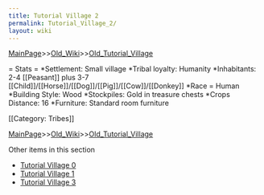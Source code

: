 ```yaml
---
title: Tutorial Village 2
permalink: Tutorial_Village_2/
layout: wiki
---
```


[MainPage](/keeperrl_wiki/ "wikilink")>>[Old_Wiki](/keeperrl_wiki/Old_Wiki "wikilink")>>[Old_Tutorial_Village](/keeperrl_wiki/Old_Tutorial_Village "wikilink")

= Stats =
*Settlement: Small village
*Tribal loyalty: Humanity
*Inhabitants: 2-4 [[Peasant]] plus 3-7 [[Child]]/[[Horse]]/[[Dog]]/[[Pig]]/[[Cow]]/[[Donkey]]
*Race = Human
*Building Style: Wood
*Stockpiles: Gold in treasure chests
*Crops Distance: 16
*Furniture: Standard room furniture  

[[Category: Tribes]]

[MainPage](/keeperrl_wiki/ "wikilink")>>[Old_Wiki](/keeperrl_wiki/Old_Wiki "wikilink")>>[Old_Tutorial_Village](/keeperrl_wiki/Old_Tutorial_Village "wikilink")

Other items in this section
-    [Tutorial Village 0](/keeperrl_wiki/Tutorial_Village_0 "wikilink")
-    [Tutorial Village 1](/keeperrl_wiki/Tutorial_Village_1 "wikilink")
-    [Tutorial Village 3](/keeperrl_wiki/Tutorial_Village_3 "wikilink")
